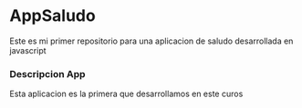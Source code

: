 # AppSaludo
Este es mi primer repositorio para una aplicacion de saludo desarrollada en javascript

### Descripcion App
Esta aplicacion es la primera que desarrollamos en este curos
